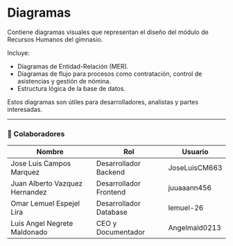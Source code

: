 # Diagramas

Contiene diagramas visuales que representan el diseño del módulo de Recursos Humanos del gimnasio.

Incluye:
- Diagramas de Entidad-Relación (MER).
- Diagramas de flujo para procesos como contratación, control de asistencias y gestión de nómina.
- Estructura lógica de la base de datos.

Estos diagramas son útiles para desarrolladores, analistas y partes interesadas.

---
### 👥 Colaboradores

| Nombre                        | Rol                          | Usuario               |  
|-------------------------------|------------------------------|-----------------------|  
| Jose Luis Campos Marquez      | Desarrollador Backend        | JoseLuisCM663         |  
| Juan Alberto Vazquez Hernandez | Desarrollador Frontend       | juuaaann456           |  
| Omar Lemuel Espejel Lira       | Desarrollador Database       | lemuel-26             |  
| Luis Angel Negrete Maldonado   | CEO y Documentador           | Angelmald0213         |  
